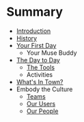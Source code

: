 # Summary

* [Introduction](README.md)
* [History](history.md)
* [Your First Day](your_first_day.md)
   * Your Muse Buddy
* [The Day to Day](the_day_to_day.md)
   * [The Tools](tools.md)
   * Activities
* [What's In Town?](whats_in_town.md)
* Embody the Culture
   * [Teams](teams.md)
   * [Our Users](our_users.md)
   * [Our People](our_people.md)

